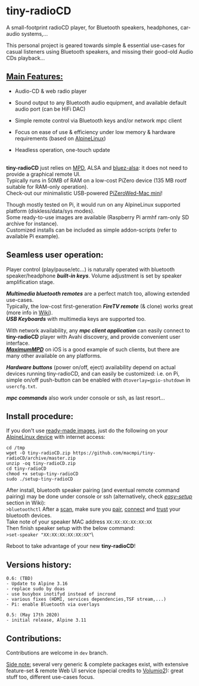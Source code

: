 # tiny-radioCD
 A small-footprint radioCD player, for Bluetooth speakers, headphones, car-audio systems,...

This personal project is geared towards simple & essential use-cases for casual listeners using Bluetooth speakers, and missing their good-old Audio CDs playback...


## <u>Main Features:</u>

- Audio-CD & web radio player

- Sound output to any Bluetooth audio equipment, and available default audio port (can be HiFi DAC)

- Simple remote control via Bluetooth keys and/or network mpc client

- Focus on ease of use & efficiency under low memory & hardware requirements (based on [AlpineLinux](https://www.alpinelinux.org/))

- Headless operation, one-touch update

\
**tiny-radioCD** just relies on [MPD](https://www.musicpd.org/), ALSA and [bluez-alsa](https://github.com/Arkq/bluez-alsa/): it does not need to provide a graphical remote UI.\
Typically runs in 50MB of RAM on a low-cost PiZero device (135 MB rootf suitable for RAM-only operation).\
Check-out our minimalistic USB-powered [PiZeroWed-Mac mini](https://github.com/macmpi/tiny-radioCD/wiki/PiZeroWed-Mac-mini)!

Though mostly tested on Pi, it would run on any AlpineLinux supported platform (diskless/data/sys modes).\
Some ready-to-use images are available (Raspberry Pi armhf ram-only SD archive for instance).\
Customized installs can be included as simple addon-scripts (refer to available Pi example).



## Seamless user operation:

Player control (play/pause/etc...) is naturally operated with bluetooth speaker/headphone ***built-in keys***.
Volume adjustment is set by speaker amplification stage.

***Multimedia bluetooth remotes*** are a perfect match too, allowing extended use-cases.\
Typically, the low-cost first-generation ***FireTV remote*** (& clone) works great (more info in [Wiki](https://github.com/macmpi/tiny-radioCD/wiki)).\
***USB Keyboards*** with multimedia keys are supported too.

With network availability, any ***mpc client application*** can easily connect to **tiny-radioCD** player with Avahi discovery, and provide convenient user interface.\
[***MaximumMPD***](https://itunes.apple.com/gb/app/maximummpd/id1437096437?mt=8) on iOS is a good example of such clients, but there are many other available on any platforms.

***Hardware buttons*** (power on/off, eject) availability depend on actual devices running tiny-radioCD, and can easily be customized: i.e. on Pi, simple on/off push-button can be enabled with `dtoverlay=gpio-shutdown` in `usercfg.txt`.

***mpc commands*** also work under console or ssh, as last resort...



## Install procedure:

If you don't use [ready-made images](https://github.com/macmpi/tiny-radioCD/wiki/Pre-built-images), just do the following on your [AlpineLinux device](https://wiki.alpinelinux.org/wiki/Installation) with internet access:
```
cd /tmp
wget -O tiny-radioCD.zip https://github.com/macmpi/tiny-radioCD/archive/master.zip
unzip -oq tiny-radioCD.zip
cd tiny-radioCD
chmod +x setup-tiny-radioCD
sudo ./setup-tiny-radioCD
```

After install, bluetooth speaker pairing (and eventual remote command pairing) may be done under console or ssh (alternatively, check *[easy-setup](https://github.com/macmpi/tiny-radioCD/wiki)* section in Wiki):\
`>bluetoothctl`     After a <u>scan</u>, make sure you <u>pair</u>, <u>connect</u> and <u>trust</u> your bluetooth devices.\
Take note of your speaker MAC address `XX:XX:XX:XX:XX:XX`\
Then finish speaker setup with the below command:\
`>set-speaker "XX:XX:XX:XX:XX:XX"`\

Reboot to take advantage of your new **tiny-radioCD**!



## Versions history:

```
0.6: (TBD)
- Update to Alpine 3.16
- replace sudo by doas
- use busybox inotifyd instead of incrond
- various fixes (HDMI, services dependencies,TSF stream,...)
- Pi: enable Bluetooth via overlays

0.5: (May 17th 2020)
- initial release, Alpine 3.11
```



## Contributions:

Contributions are welcome in `dev` branch.



<u>Side note:</u> several very generic & complete packages exist, with extensive feature-set & remote Web UI service (special credits to [Volumio2](https://volumio.org/)): great stuff too, different use-cases focus.

